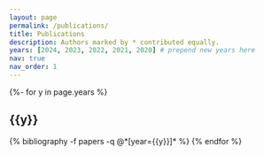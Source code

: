 ```yaml
---
layout: page
permalink: /publications/
title: Publications
description: Authors marked by * contributed equally.
years: [2024, 2023, 2022, 2021, 2020] # prepend new years here
nav: true
nav_order: 1
---
```

<!-- _pages/publications.md -->
<div class="publications">

{%- for y in page.years %}
  <h2 class="year">{{y}}</h2>
  {% bibliography -f papers -q @*[year={{y}}]* %}
{% endfor %}

</div>
